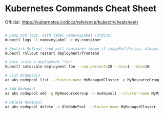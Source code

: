 # Kubernetes Commands Cheat Sheet

Official: https://kubernetes.io/docs/reference/kubectl/cheatsheet/

``` bash

# Dump pod logs, with label name=myLabel (stdout)
kubectl logs -l name=myLabel -c my-container

# Restart Rollout (and pull container image if imagePullPolicy: Always)
kubectl rollout restart deployment/frontend 

# Auto scale a deployment "foo"
kubectl autoscale deployment foo --cpu-percent=20 --min=1 --max=10 

# List Nodepools
az aks nodepool list --cluster-name MyManagedCluster -g MyResourceGroup -o table

# Add Nodepool
az aks nodepool add -g MyResourceGroup -n nodepool1 --cluster-name MyManagedCluster --node-vm-size=Standard_XX

# Delete Nodepool
az aks nodepool delete -n OldNodePool --cluster-name MyManagedCluster -g MyResourceGroup

```
